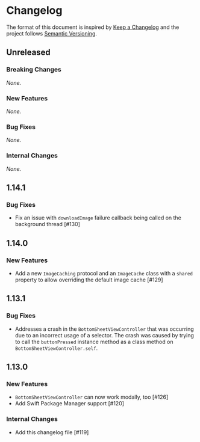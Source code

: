 # Changelog

The format of this document is inspired by [Keep a Changelog](https://keepachangelog.com/en/1.0.0/) and the project follows [Semantic Versioning](https://semver.org/spec/v2.0.0.html).

<!-- This is a comment, you won't see it when GitHub renders the Markdown file.

When releasing a new version:

1. Remove any empty section (those with `_None._`)
2. Update the `## Unreleased` header to `## <version_number>`
3. Add a new "Unreleased" section for the next iteration, by copy/pasting the following template:

## Unreleased

### Breaking Changes

_None._

### New Features

_None._

### Bug Fixes

_None._

### Internal Changes

_None._

-->

## Unreleased

### Breaking Changes

_None._

### New Features

_None._

### Bug Fixes

_None._

### Internal Changes

_None._

## 1.14.1

### Bug Fixes

- Fix an issue with `downloadImage` failure callback being called on the background thread [#130]

## 1.14.0

### New Features

- Add a new `ImageCaching` protocol and an `ImageCache` class with a `shared` property to allow overriding the default image cache [#129]

## 1.13.1

### Bug Fixes

- Addresses a crash in the `BottomSheetViewController` that was occurring due to an incorrect usage of a selector. The crash was caused by trying to call the `buttonPressed` instance method as a class method on `BottomSheetViewController.self`.

## 1.13.0

### New Features

- `BottomSheetViewController` can now work modally, too [#126]
- Add Swift Package Manager support [#120]

### Internal Changes

- Add this changelog file [#119]

